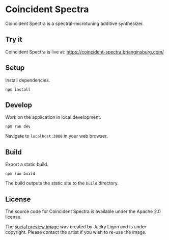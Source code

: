 # Coincident Spectra

Coincident Spectra is a spectral-microtuning additive synthesizer.

## Try it

Coincident Spectra is live at: https://coincident-spectra.brianginsburg.com/

## Setup

Install dependencies.

```shell
npm install
```

## Develop

Work on the application in local development.

```shell
npm run dev
```

Navigate to `localhost:3000` in your web browser.

## Build

Export a static build.

```shell
npm run build
```

The build outputs the static site to the `build` directory.

## License

The source code for Coincident Spectra is available under the Apache 2.0 license.

The [social preview image](static/coincident-spectra.png) was created by Jacky Ligon and is under copyright. Please contact the artist if you wish to re-use the image.
